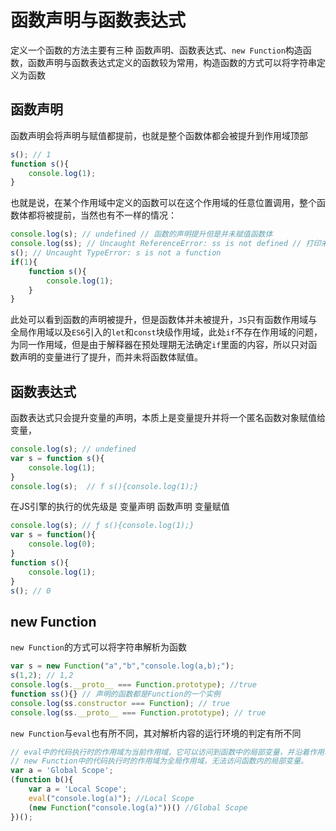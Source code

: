 # 函数声明与函数表达式

定义一个函数的方法主要有三种 函数声明、函数表达式、`new Function`构造函数，函数声明与函数表达式定义的函数较为常用，构造函数的方式可以将字符串定义为函数

## 函数声明
函数声明会将声明与赋值都提前，也就是整个函数体都会被提升到作用域顶部

```javascript
s(); // 1
function s(){
    console.log(1);
}
```
也就是说，在某个作用域中定义的函数可以在这个作用域的任意位置调用，整个函数体都将被提前，当然也有不一样的情况：

```javascript
console.log(s); // undefined // 函数的声明提升但是并未赋值函数体
console.log(ss); // Uncaught ReferenceError: ss is not defined // 打印未定义的ss是为了对比说明函数的声明提升
s(); // Uncaught TypeError: s is not a function
if(1){
    function s(){
        console.log(1);
    }
}
```
此处可以看到函数的声明被提升，但是函数体并未被提升，`JS`只有函数作用域与全局作用域以及`ES6`引入的`let`和`const`块级作用域，此处`if`不存在作用域的问题，为同一作用域，但是由于解释器在预处理期无法确定`if`里面的内容，所以只对函数声明的变量进行了提升，而并未将函数体赋值。

## 函数表达式
函数表达式只会提升变量的声明，本质上是变量提升并将一个匿名函数对象赋值给变量，

```javascript
console.log(s); // undefined
var s = function s(){
    console.log(1);
}
console.log(s);  // f s(){console.log(1);}
```
在JS引擎的执行的优先级是 变量声明 函数声明 变量赋值

```javascript
console.log(s); // ƒ s(){console.log(1);}
var s = function(){
    console.log(0);
}
function s(){
    console.log(1);
}
s(); // 0
```

## new Function
`new Function`的方式可以将字符串解析为函数

```javascript
var s = new Function("a","b","console.log(a,b);");
s(1,2); // 1,2
console.log(s.__proto__ === Function.prototype); //true
function ss(){} // 声明的函数都是Function的一个实例
console.log(ss.constructor === Function); // true
console.log(ss.__proto__ === Function.prototype); // true
```
`new Function`与`eval`也有所不同，其对解析内容的运行环境的判定有所不同

```javascript
// eval中的代码执行时的作用域为当前作用域，它可以访问到函数中的局部变量，并沿着作用域链向上查找。
// new Function中的代码执行时的作用域为全局作用域，无法访问函数内的局部变量。
var a = 'Global Scope';
(function b(){
    var a = 'Local Scope';
    eval("console.log(a)"); //Local Scope
    (new Function("console.log(a)"))() //Global Scope
})();
```
